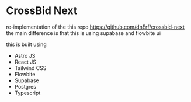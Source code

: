 # CrossBid Next

re-implementation of the this repo https://github.com/dnErf/crossbid-next
the main difference is that this is using supabase and flowbite ui

this is built using

- Astro JS
- React JS
- Tailwind CSS
- Flowbite
- Supabase
- Postgres
- Typescript

